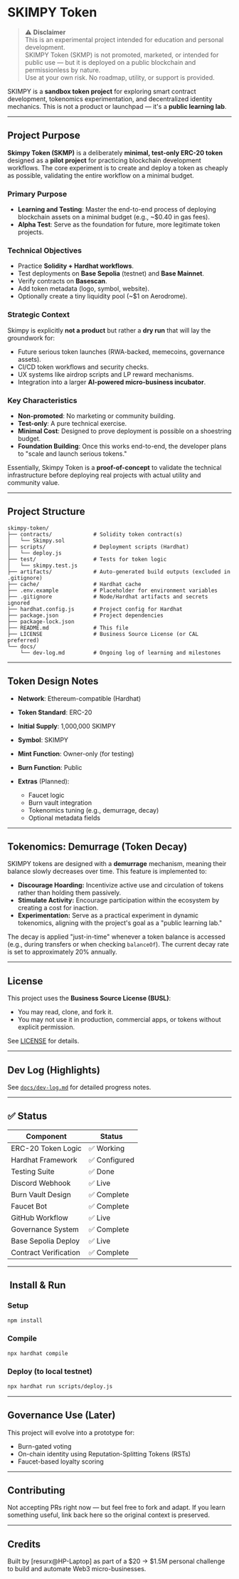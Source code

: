 # SKIMPY Token

> ⚠️ **Disclaimer**  
This is an experimental project intended for education and personal development.  
SKIMPY Token (SKMP) is not promoted, marketed, or intended for public use — but it is deployed on a public blockchain and permissionless by nature.  
Use at your own risk. No roadmap, utility, or support is provided.

SKIMPY is a **sandbox token project** for exploring smart contract development, tokenomics experimentation, and decentralized identity mechanics. This is not a product or launchpad — it's a **public learning lab**.

---

## Project Purpose

**Skimpy Token (SKMP)** is a deliberately **minimal, test-only ERC-20 token** designed as a **pilot project** for practicing blockchain development workflows. The core experiment is to create and deploy a token as cheaply as possible, validating the entire workflow on a minimal budget.

### Primary Purpose
- **Learning and Testing**: Master the end-to-end process of deploying blockchain assets on a minimal budget (e.g., ~$0.40 in gas fees).
- **Alpha Test**: Serve as the foundation for future, more legitimate token projects.

### Technical Objectives
- Practice **Solidity + Hardhat workflows**.
- Test deployments on **Base Sepolia** (testnet) and **Base Mainnet**.
- Verify contracts on **Basescan**.
- Add token metadata (logo, symbol, website).
- Optionally create a tiny liquidity pool (~$1 on Aerodrome).

### Strategic Context
Skimpy is explicitly **not a product** but rather a **dry run** that will lay the groundwork for:
- Future serious token launches (RWA-backed, memecoins, governance assets).
- CI/CD token workflows and security checks.
- UX systems like airdrop scripts and LP reward mechanisms.
- Integration into a larger **AI-powered micro-business incubator**.

### Key Characteristics
- **Non-promoted**: No marketing or community building.
- **Test-only**: A pure technical exercise.
- **Minimal Cost**: Designed to prove deployment is possible on a shoestring budget.
- **Foundation Building**: Once this works end-to-end, the developer plans to "scale and launch serious tokens."

Essentially, Skimpy Token is a **proof-of-concept** to validate the technical infrastructure before deploying real projects with actual utility and community value.

---

## Project Structure

```plaintext
skimpy-token/
├── contracts/             # Solidity token contract(s)
│   └── Skimpy.sol
├── scripts/               # Deployment scripts (Hardhat)
│   └── deploy.js
├── test/                  # Tests for token logic
│   └── skimpy.test.js
├── artifacts/             # Auto-generated build outputs (excluded in .gitignore)
├── cache/                 # Hardhat cache
├── .env.example           # Placeholder for environment variables
├── .gitignore             # Node/Hardhat artifacts and secrets ignored
├── hardhat.config.js      # Project config for Hardhat
├── package.json           # Project dependencies
├── package-lock.json
├── README.md              # This file
├── LICENSE                # Business Source License (or CAL preferred)
└── docs/
    └── dev-log.md         # Ongoing log of learning and milestones
```

---

## Token Design Notes

* **Network**: Ethereum-compatible (Hardhat)
* **Token Standard**: ERC-20
* **Initial Supply**: 1,000,000 SKIMPY
* **Symbol**: SKIMPY
* **Mint Function**: Owner-only (for testing)
* **Burn Function**: Public
* **Extras** (Planned):

  * Faucet logic
  * Burn vault integration
  * Tokenomics tuning (e.g., demurrage, decay)
  * Optional metadata fields

---

## Tokenomics: Demurrage (Token Decay)

SKIMPY tokens are designed with a **demurrage** mechanism, meaning their balance slowly decreases over time. This feature is implemented to:

* **Discourage Hoarding:** Incentivize active use and circulation of tokens rather than holding them passively.
* **Stimulate Activity:** Encourage participation within the ecosystem by creating a cost for inaction.
* **Experimentation:** Serve as a practical experiment in dynamic tokenomics, aligning with the project's goal as a "public learning lab."

The decay is applied "just-in-time" whenever a token balance is accessed (e.g., during transfers or when checking `balanceOf`). The current decay rate is set to approximately 20% annually.

---

## License

This project uses the **Business Source License (BUSL)**:

* You may read, clone, and fork it.
* You may not use it in production, commercial apps, or tokens without explicit permission.

See [LICENSE](./LICENSE) for details.

---

## Dev Log (Highlights)

See [`docs/dev-log.md`](docs/dev.log.md) for detailed progress notes.

---

## ✅ Status

| Component          | Status         |
| ------------------ | -------------- |
| ERC-20 Token Logic | ✅ Working      |
| Hardhat Framework  | ✅ Configured   |
| Testing Suite      | ✅ Done      |
| Discord Webhook    | ✅ Live        |
| Burn Vault Design  | ✅ Complete    |
| Faucet Bot         | ✅ Complete    |
| GitHub Workflow    | ✅ Live        |
| Governance System  | ✅ Complete    |
| Base Sepolia Deploy| ✅ Live        |
| Contract Verification| ✅ Complete  |

---

## ️ Install & Run

### Setup

```bash
npm install
```

### Compile

```bash
npx hardhat compile
```

### Deploy (to local testnet)

```bash
npx hardhat run scripts/deploy.js
```

---

## Governance Use (Later)

This project will evolve into a prototype for:

* Burn-gated voting
* On-chain identity using Reputation-Splitting Tokens (RSTs)
* Faucet-based loyalty scoring

---

## Contributing

Not accepting PRs right now — but feel free to fork and adapt. If you learn something useful, link back here so the original context is preserved.

---

## Credits

Built by [resurx@HP-Laptop] as part of a $20 → $1.5M personal challenge to build and automate Web3 micro-businesses.
